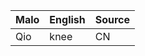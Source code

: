 Malo                    | English          | Source
----------------------- | ---------------- | --------------
Qio                     | knee             | CN


